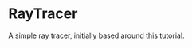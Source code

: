 # RayTracer
A simple ray tracer, initially based around [this](https://raytracing.github.io/books/RayTracingInOneWeekend.html) tutorial. 





